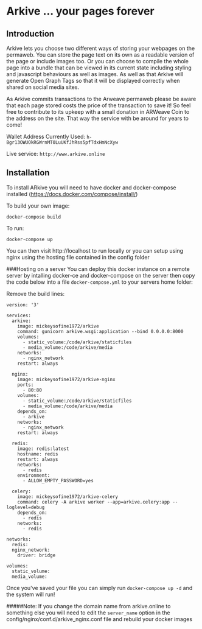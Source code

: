 # Arkive ... your pages forever

## Introduction
Arkive lets you choose two different ways of storing your webpages on the permaweb. You can store the page text on its own
as a readable version of the page or include images too. Or you can choose to compile the whole page into a bundle that can
be viewed in its current state including styling and javascript behaviours as well as images. As well as that Arkive will 
generate Open Graph Tags so that it will be displayed correctly when shared on social media sites.

As Arkive commits transactions to the Arweave permaweb please be aware that each page stored costs the price of the transaction 
to save it! So feel free to contribute to its upkeep with a small donation in ARWeave Coin to the address on the site. That way the service 
with be around for years to come!

Wallet Address Currently Used: ```h-Bgr13OWUOkRGWrnMT0LuUKfJhRss5pfTdxHmNcXyw```

Live service: ```http://www.arkive.online```

## Installation
To install ARkive you will need to have docker and docker-compose installed (https://docs.docker.com/compose/install/)

To build your own image:

```buildoutcfg
docker-compose build
```

To run:

```buildoutcfg
docker-compose up 
```

You can then visit http://localhost to run locally or you can setup using nginx using the hosting file contained in the config folder

###Hosting on a server
You can deploy this docker instance on a remote server by intalling docker-ce and docker-compose on the server then copy
the code below into a file ```docker-compose.yml``` to your servers home folder:

Remove the build lines:
```buildoutcfg
version: '3'

services:
  arkive:
    image: mickeysofine1972/arkive
    command: gunicorn arkive.wsgi:application --bind 0.0.0.0:8000
    volumes:
      - static_volume:/code/arkive/staticfiles
      - media_volume:/code/arkive/media
    networks:
      - nginx_network
    restart: always

  nginx:
    image: mickeysofine1972/arkive-nginx
    ports:
      - 80:80
    volumes:
      - static_volume:/code/arkive/staticfiles
      - media_volume:/code/arkive/media
    depends_on:
      - arkive
    networks:
      - nginx_network
    restart: always

  redis:
    image: redis:latest
    hostname: redis
    restart: always
    networks:
      - redis
    environment:
      - ALLOW_EMPTY_PASSWORD=yes

  celery:
    image: mickeysofine1972/arkive-celery
    command: celery -A arkive worker --app=arkive.celery:app --loglevel=debug
    depends_on:
      - redis
    networks:
      - redis

networks:
  redis:
  nginx_network:
    driver: bridge

volumes:
  static_volume:
  media_volume:
```

Once you've saved your file you can simply run ```docker-compose up -d``` and the system will run!

#####Note:
If you change the domain name from arkive.online to something else you will need to edit the ```server_name``` option in the config/nginx/conf.d/arkive_nginx.conf file and rebuild your docker images